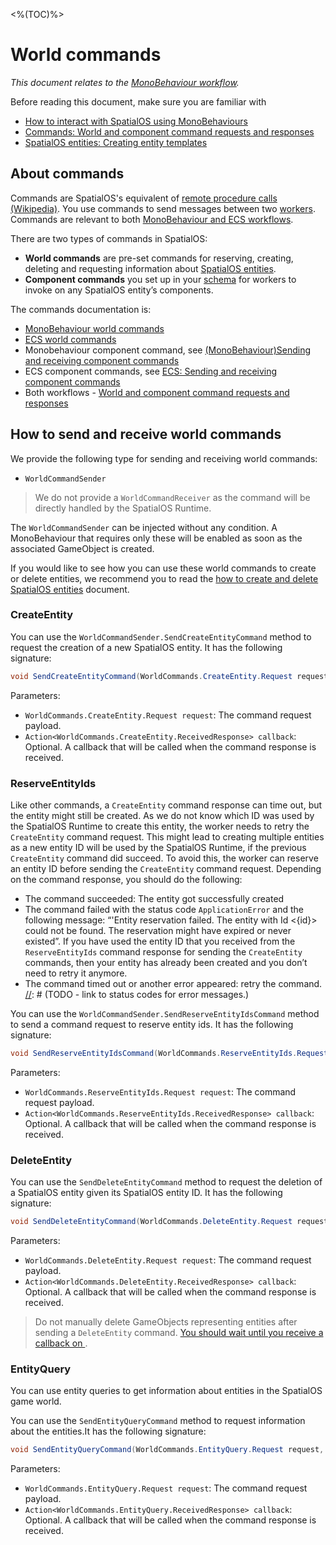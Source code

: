[//]: # (Doc of docs reference 9)
[//]: # (TODO - Tech writer pass)
[//]: # (TODO - explain what “handling the response based on the information contained in this object” means - see note below.)
[//]: # (TODO - link to status codes for error messages - see note below.)

<%(TOC)%>
# World commands
_This document relates to the [MonoBehaviour workflow]({{urlRoot}}/content/intro-workflows-spatialos-entities#spatialos-entities)._

Before reading this document, make sure you are familiar with

  * [How to interact with SpatialOS using MonoBehaviours]({{urlRoot}}/content/gameobject/interact-spatialos-monobehaviours)
  * [Commands: World and component command requests and responses
]({{urlRoot}}/content/world-component-commands-requests-responses)
  * [SpatialOS entities: Creating entity templates]({{urlRoot}}/content/entity-templates)

## About commands
Commands are SpatialOS's equivalent of [remote procedure calls (Wikipedia)](https://en.wikipedia.org/wiki/Remote_procedure_call). You use commands to send messages between two [workers]({{urlRoot}}/content/workers/workers-in-the-gdk). Commands are relevant to both [MonoBehaviour and ECS workflows]({{urlRoot}}/content/intro-workflows-spatialos-entities).<br/>

There are two types of commands in SpatialOS:

* **World commands** are pre-set commands for reserving, creating, deleting and requesting information about [SpatialOS entities]({{urlRoot}}/content/glossary#spatialos-entity).
* **Component commands** you set up in your [schema]({{urlRoot}}/content/glossary#schema) for workers to invoke on any SpatialOS entity’s components.

The commands documentation is:

* [MonoBehaviour world commands]({{urlRoot}}/content/gameobject/world-commands)
* [ECS world commands]({{urlRoot}}/content/ecs/world-commands)
* Monobehaviour component command, see [(MonoBehaviour)Sending and receiving component commands]({{urlRoot}}/content/gameobject/sending-receiving-commands)
* ECS component commands, see [ECS: Sending and receiving component commands]({{urlRoot}}/content/ecs/sending-receiving-component-commands)
* Both workflows - [World and component command requests and responses]({{urlRoot}}/content/world-component-commands-requests-responses)


## How to send and receive world commands
We provide the following type for sending and receiving world commands:

  * `WorldCommandSender`

> We do not provide a `WorldCommandReceiver` as the command will be directly handled by the SpatialOS Runtime.

The `WorldCommandSender` can be injected without any condition. A MonoBehaviour that requires only these will be enabled as soon as the associated GameObject is created.

If you would like to see how you can use these world commands to create or delete entities, we recommend you to read the [how to create and delete SpatialOS entities]({{urlRoot}}/content/gameobject/create-delete-spatialos-entities) document.

### CreateEntity
You can use the `WorldCommandSender.SendCreateEntityCommand` method to request the creation of a new SpatialOS entity. It has the following signature:

```csharp
void SendCreateEntityCommand(WorldCommands.CreateEntity.Request request, Action<WorldCommands.CreateEntity.ReceivedResponse> callback = null);
```

Parameters:

  * `WorldCommands.CreateEntity.Request request`: The command request payload.
  * `Action<WorldCommands.CreateEntity.ReceivedResponse> callback`: Optional. A callback that will be called when the command response is received.

[//]: # (TODO - explain what “handling the response based on the information contained in this object” means)

### ReserveEntityIds

Like other commands, a `CreateEntity` command response can time out, but the entity might still be created. As we do not know which ID was used by the SpatialOS Runtime to create this entity, the worker needs to retry the `CreateEntity` command request. This might lead to creating multiple entities as a new entity ID will be used by the SpatialOS Runtime, if the previous `CreateEntity` command did succeed.
To avoid this, the worker can reserve an entity ID before sending the `CreateEntity` command request. Depending on the command response, you should do the following:

  * The command succeeded: The entity got successfully created
  * The command failed with the status code `ApplicationError` and the following message: “'Entity reservation failed. The entity with Id <{id}> could not be found. The reservation might have expired or never existed”. If you have used the entity ID that you received from the `ReserveEntityIds` command response for sending the `CreateEntity` commands, then your entity has already been created and you don’t need to retry it anymore.
  * The command timed out or another error appeared: retry the command.
[//]: # (TODO - link to status codes for error messages.)

You can use the `WorldCommandSender.SendReserveEntityIdsCommand` method to send a command request to reserve entity ids. It has the following signature:

```csharp
void SendReserveEntityIdsCommand(WorldCommands.ReserveEntityIds.Request request, Action<WorldCommands.ReserveEntityIds.ReceivedResponse> callback = null);
```

Parameters:

  * `WorldCommands.ReserveEntityIds.Request request`: The command request payload.
  * `Action<WorldCommands.ReserveEntityIds.ReceivedResponse> callback`: Optional. A callback that will be called when the command response is received.

### DeleteEntity

You can use the `SendDeleteEntityCommand` method to request the deletion of a SpatialOS entity given its SpatialOS entity ID. It has the following signature:

```csharp
void SendDeleteEntityCommand(WorldCommands.DeleteEntity.Request request, Action<WorldCommands.DeleteEntity.ReceivedResponse> callback = null)
```

Parameters:

  * `WorldCommands.DeleteEntity.Request request`: The command request payload.
  * `Action<WorldCommands.DeleteEntity.ReceivedResponse> callback`: Optional. A callback that will be called when the command response is received.

>  Do not manually delete GameObjects representing entities after sending a `DeleteEntity` command. [You should wait until you receive a callback on ]({{urlRoot}}/content/gameobject/linking-spatialos-entities#the-creation-feature-module).


### EntityQuery

You can use entity queries to get information about entities in the SpatialOS game world.

You can use the `SendEntityQueryCommand` method to request information about the entities.It has the following signature:

```csharp
void SendEntityQueryCommand(WorldCommands.EntityQuery.Request request, Action<WorldCommands.EntityQuery.ReceivedResponse> callback = null)
```

Parameters:

  * `WorldCommands.EntityQuery.Request request`: The command request payload.
  * `Action<WorldCommands.EntityQuery.ReceivedResponse> callback`: Optional. A callback that will be called when the command response is received.

